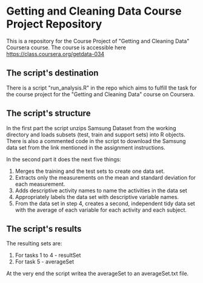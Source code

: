 # Getting and Cleaning Data Course Project Repository

This is a repository for the Course Project of "Getting and Cleaning Data" Coursera course. The course is accessible here https://class.coursera.org/getdata-034

## The script's destination

There is a script "run_analysis.R" in the repo which aims to fulfill the task for the course project for the "Getting and Cleaning Data" course on Coursera.

## The script's structure

In the first part the script unzips Samsung Dataset from the working directory and loads subsets (test, train and support sets) into R objects. There is also a commented code in the script to download the Samsung data set from the link mentioned in the assignment instructions.

In the second part it does the next five things:
 1. Merges the training and the test sets to create one data set.
 2. Extracts only the measurements on the mean and standard deviation for each measurement. 
 3. Adds descriptive activity names to name the activities in the data set
 4. Appropriately labels the data set with descriptive variable names. 
 5. From the data set in step 4, creates a second, independent tidy data set with the average of each variable for each activity and each subject.

## The script's results

The resulting sets are:
   1. For tasks 1 to 4 - resultSet
   2. For task 5       - averageSet

At the very end the script writea the averageSet to an averageSet.txt file.
